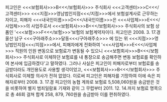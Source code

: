 피고인은 <<<보험회사>>>B<<</보험회사>>> 주식회사 <<<고객센터>>>C<<</고객센터>>> <<<지점>>>영남법인지점<<</지점>>>에서 보험설계사로 근무하는 자이고, 피해자 <<<내국인이름>>>D<<</내국인이름>>>은 <<<사업체>>>E<<</사업체>>>의 사업주로서 <<<보험회사>>>B<<</보험회사>>> 주식회사의 보험 상품인 '<<<보험>>>F<<</보험>>>'보험의 보험계약자이다.
피고인은 2008. 3. 17.경 울산 남구 <<<구아래주소>>>달동<<</구아래주소>>> 에 있는 위 <<<지점>>>영남법인지점<<</지점>>>에서, 피해자에게 전화하여 '<<<사업체>>>E<<</사업체>>> 직원의 인원 변동으로 보험료가 변동될 수 있으니 <<<보험회사>>>B<<</보험회사>>> 주식회사로 이체하던 보험료를 내 통장으로 송금해주면 변동 보험료를 확인하여 본사에 입금하겠다'고 말하였다. 그러나 사실은 피고인이 피해자로부터 보험료를 송금받더라도 개인용도로 사용할 생각이었고, <<<보험회사>>>B<<</보험회사>>> 주식회사로 이체할 의사가 전혀 없었다.
이로써 피고인은 피해자를 기망하여 이에 속은 피해자로부터 2008. 3. 17.경 피고인의 농협 계좌로 보험료 5,508,060원을 송금받은 것을 비롯하여 별지 범죄일람표 기재와 같이 그 무렵부터 2011. 12. 14.까지 보험료 명목으로 총 46회 걸쳐 합계 258, 879, 760원을 송금받아 이를 편취하였다.